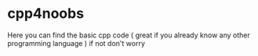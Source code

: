 # cpp4noobs
Here you can find the basic cpp code ( great if you already know any other programming language ) if not don't worry
